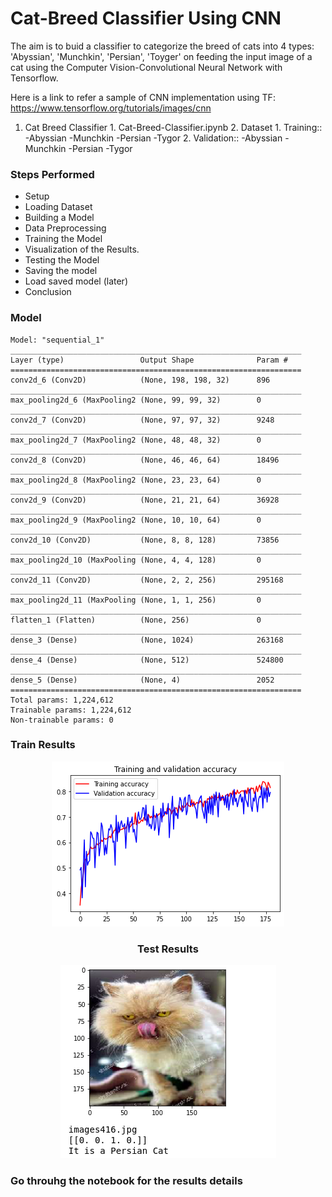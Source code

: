 
# Cat-Breed Classifier Using CNN

 The aim is to buid a classifier to categorize the breed of cats into 4 types:   'Abyssian',   'Munchkin',    'Persian',   'Toyger' on feeding the input image of a cat using the Computer Vision-Convolutional Neural Network with Tensorflow.

Here is a link to refer a sample of CNN implementation using TF: https://www.tensorflow.org/tutorials/images/cnn


1.   Cat Breed Classifier
    1. Cat-Breed-Classifier.ipynb
    2. Dataset
          1. Training:: 
              -Abyssian -Munchkin -Persian -Tygor
          2. Validation::
              -Abyssian -Munchkin -Persian -Tygor
### Steps Performed

- Setup
- Loading Dataset      
- Building a Model
- Data Preprocessing
- Training the Model
- Visualization of the Results.
- Testing the Model
- Saving the model
- Load saved model (later) 
- Conclusion 


### Model
    
    Model: "sequential_1"
    _________________________________________________________________
    Layer (type)                 Output Shape              Param #   
    =================================================================
    conv2d_6 (Conv2D)            (None, 198, 198, 32)      896       
    _________________________________________________________________
    max_pooling2d_6 (MaxPooling2 (None, 99, 99, 32)        0         
    _________________________________________________________________
    conv2d_7 (Conv2D)            (None, 97, 97, 32)        9248      
    _________________________________________________________________
    max_pooling2d_7 (MaxPooling2 (None, 48, 48, 32)        0         
    _________________________________________________________________
    conv2d_8 (Conv2D)            (None, 46, 46, 64)        18496     
    _________________________________________________________________
    max_pooling2d_8 (MaxPooling2 (None, 23, 23, 64)        0         
    _________________________________________________________________
    conv2d_9 (Conv2D)            (None, 21, 21, 64)        36928     
    _________________________________________________________________
    max_pooling2d_9 (MaxPooling2 (None, 10, 10, 64)        0         
    _________________________________________________________________
    conv2d_10 (Conv2D)           (None, 8, 8, 128)         73856     
    _________________________________________________________________
    max_pooling2d_10 (MaxPooling (None, 4, 4, 128)         0         
    _________________________________________________________________
    conv2d_11 (Conv2D)           (None, 2, 2, 256)         295168    
    _________________________________________________________________
    max_pooling2d_11 (MaxPooling (None, 1, 1, 256)         0         
    _________________________________________________________________
    flatten_1 (Flatten)          (None, 256)               0         
    _________________________________________________________________
    dense_3 (Dense)              (None, 1024)              263168    
    _________________________________________________________________
    dense_4 (Dense)              (None, 512)               524800    
    _________________________________________________________________
    dense_5 (Dense)              (None, 4)                 2052      
    =================================================================
    Total params: 1,224,612
    Trainable params: 1,224,612
    Non-trainable params: 0
    
### Train Results
<div align="center">
<img src='res.png'></img>

### Test Results
<img src='res2.png'></img>
</div>
      
### Go throuhg the notebook for the results details


```
